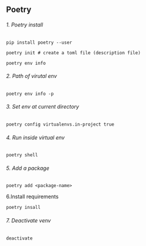 ## **Poetry**

###### 1. Poetry install

`pip install poetry --user`

`poetry init # create a toml file (description file)`

`poetry env info `

###### 2. Path of virutal env

`poetry env info -p`

###### 3. Set env at current directory

`poetry config virtualenvs.in-project true `

###### 4. Run inside virtual env

`poetry shell`

###### 5. Add a package

`poetry add <package-name>`

6.Install requirements

`poetry insall`

###### 7. Deactivate venv

`deactivate`
